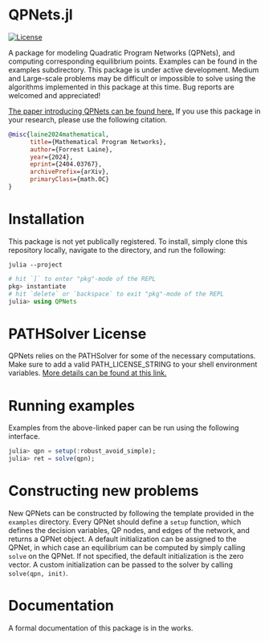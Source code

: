# QPNets.jl

[![License](https://img.shields.io/badge/license-MIT-blue)](https://opensource.org/licenses/MIT)

A package for modeling Quadratic Program Networks (QPNets), and computing corresponding equilibrium points. Examples can be found in the examples subdirectory. This package is under active development. Medium and Large-scale problems may be difficult or impossible to solve using the algorithms implemented in this package at this time. Bug reports are welcomed and appreciated!

[The paper introducing QPNets can be found here.](https://arxiv.org/abs/2404.03767) If you use this package in your research, please use the following citation.

```bibtex
@misc{laine2024mathematical,
      title={Mathematical Program Networks}, 
      author={Forrest Laine},
      year={2024},
      eprint={2404.03767},
      archivePrefix={arXiv},
      primaryClass={math.OC}
}
```

# Installation

This package is not yet publically registered. To install, simply clone this repository locally, navigate to the directory, and run the following:

```
julia --project
```
```julia
# hit `]` to enter "pkg"-mode of the REPL
pkg> instantiate
# hit `delete` or `backspace` to exit "pkg"-mode of the REPL
julia> using QPNets
```

# PATHSolver License
QPNets relies on the PATHSolver for some of the necessary computations. Make sure to add a valid PATH_LICENSE_STRING to your shell environment variables. [More details can be found at this link.](https://github.com/chkwon/PATHSolver.jl)

# Running examples

Examples from the above-linked paper can be run using the following interface. 

```julia
julia> qpn = setup(:robust_avoid_simple);
julia> ret = solve(qpn);
```

# Constructing new problems

New QPNets can be constructed by following the template provided in the ``` examples ``` directory. Every QPNet should define a ```setup``` function, which defines the decision variables, QP nodes, and edges of the network, and returns a QPNet object. A default initialization can be assigned to the QPNet, in which case an equilibrium can be computed by simply calling ```solve``` on the QPNet. If not specified, the default initialization is the zero vector. A custom initialization can be passed to the solver by calling 
```solve(qpn, init)```.

# Documentation

A formal documentation of this package is in the works.
